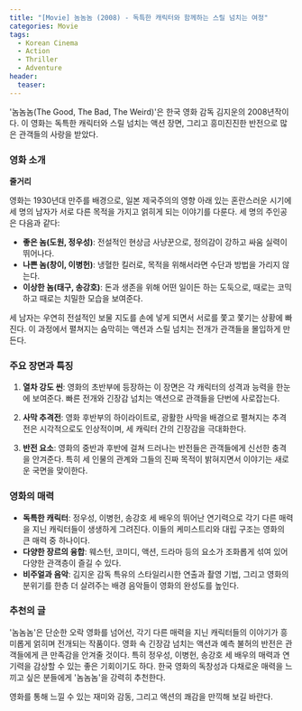 ```yaml
---
title: "[Movie] 놈놈놈 (2008) - 독특한 캐릭터와 함께하는 스릴 넘치는 여정"
categories: Movie
tags:
  - Korean Cinema
  - Action
  - Thriller
  - Adventure
header: 
  teaser: 
---
```


'놈놈놈(The Good, The Bad, The Weird)'은 한국 영화 감독 김지운의 2008년작이다. 이 영화는 독특한 캐릭터와 스릴 넘치는 액션 장면, 그리고 흥미진진한 반전으로 많은 관객들의 사랑을 받았다.

### 영화 소개

**줄거리**

영화는 1930년대 만주를 배경으로, 일본 제국주의의 영향 아래 있는 혼란스러운 시기에 세 명의 남자가 서로 다른 목적을 가지고 얽히게 되는 이야기를 다룬다. 세 명의 주인공은 다음과 같다:

- **좋은 놈(도원, 정우성)**: 전설적인 현상금 사냥꾼으로, 정의감이 강하고 싸움 실력이 뛰어나다.
- **나쁜 놈(창이, 이병헌)**: 냉혈한 킬러로, 목적을 위해서라면 수단과 방법을 가리지 않는다.
- **이상한 놈(태구, 송강호)**: 돈과 생존을 위해 어떤 일이든 하는 도둑으로, 때로는 코믹하고 때로는 치밀한 모습을 보여준다.

세 남자는 우연히 전설적인 보물 지도를 손에 넣게 되면서 서로를 쫓고 쫓기는 상황에 빠진다. 이 과정에서 펼쳐지는 숨막히는 액션과 스릴 넘치는 전개가 관객들을 몰입하게 만든다.

### 주요 장면과 특징

1. **열차 강도 씬**: 영화의 초반부에 등장하는 이 장면은 각 캐릭터의 성격과 능력을 한눈에 보여준다. 빠른 전개와 긴장감 넘치는 액션으로 관객들을 단번에 사로잡는다.
   
2. **사막 추격전**: 영화 후반부의 하이라이트로, 광활한 사막을 배경으로 펼쳐지는 추격전은 시각적으로도 인상적이며, 세 캐릭터 간의 긴장감을 극대화한다.

3. **반전 요소**: 영화의 중반과 후반에 걸쳐 드러나는 반전들은 관객들에게 신선한 충격을 안겨준다. 특히 세 인물의 관계와 그들의 진짜 목적이 밝혀지면서 이야기는 새로운 국면을 맞이한다.

### 영화의 매력

- **독특한 캐릭터**: 정우성, 이병헌, 송강호 세 배우의 뛰어난 연기력으로 각기 다른 매력을 지닌 캐릭터들이 생생하게 그려진다. 이들의 케미스트리와 대립 구조는 영화의 큰 매력 중 하나이다.
- **다양한 장르의 융합**: 웨스턴, 코미디, 액션, 드라마 등의 요소가 조화롭게 섞여 있어 다양한 관객층이 즐길 수 있다.
- **비주얼과 음악**: 김지운 감독 특유의 스타일리시한 연출과 촬영 기법, 그리고 영화의 분위기를 한층 더 살려주는 배경 음악들이 영화의 완성도를 높인다.

### 추천의 글

'놈놈놈'은 단순한 오락 영화를 넘어선, 각기 다른 매력을 지닌 캐릭터들의 이야기가 흥미롭게 얽히며 전개되는 작품이다. 영화 속 긴장감 넘치는 액션과 예측 불허의 반전은 관객들에게 큰 만족감을 안겨줄 것이다. 특히 정우성, 이병헌, 송강호 세 배우의 매력과 연기력을 감상할 수 있는 좋은 기회이기도 하다. 한국 영화의 독창성과 다채로운 매력을 느끼고 싶은 분들에게 '놈놈놈'을 강력히 추천한다.

영화를 통해 느낄 수 있는 재미와 감동, 그리고 액션의 쾌감을 만끽해 보길 바란다.